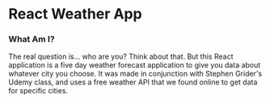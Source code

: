 # React Weather App

### What Am I?

The real question is... who are you? Think about that. But this React application is a five day weather forecast application to give you data about whatever city you choose. It was made in conjunction with Stephen Grider's Udemy class, and uses a free weather API that we found online to get data for specific cities.
